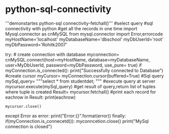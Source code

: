 # python-sql-connectivity
'''demonstartes python-sql connectivity-fetchall()'''
#select query
#sql connectivity with python
#get all the records in one time
import Mysql.connector as cnMySQL
from mysql.connector import Error,errorcode
myHostName='localhost'
myDatabaseName='dbschool'
myDbUserId='root'
myDbPassword='Rohitk2007'

try:
    # create connection with database
    myconnection= cnMySQL.connect(host=myHostName,
                                  database=myDatabaseName,
                                  user=MyDbUserId,
                                  password=myDbPassword,
                                  use_pure= true)
    if myConnection.is_connected():
        print("Successfully connected to Database")
    #create cursor
    myCursor= myConnection.cursor(buffered=True)
    #Sql query
    mySql_query= """select
                          *
                          from 
                          studentdet;
                 """
    #execute query at server
    mycursor.execute(mySql_query)
    #get result of query,return list of tuples where tuple is created
    Result= mycursor.fetchall()
    #print each record
    for eachrow in Result:
        print(eachrow)
        
    mycursor.close()
except Error as error:
    print("Error:{}".format(error))
finally:
    if(myConnection.is_connecetd()):
        myconncetion.close()
        print("MySql connection is closed")

